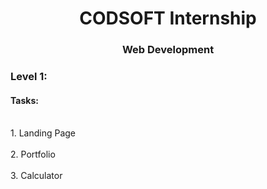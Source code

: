 <h1 align="center">CODSOFT Internship</h1>
<h3 align="center">Web Development</h3>

<h3 align="left">Level 1:</h3>
<h4 align="left">Tasks:</h4>
<br>1. Landing Page</br>
<br>2. Portfolio</br>
<br>3. Calculator</br>
